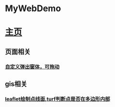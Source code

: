 # MyWebDemo


# [主页](https://clbouc.github.io/BSCode/)
## 页面相关
### [自定义弹出窗体，可拖动](https://clbouc.github.io/BSCode/public/models/html/101-divpop.html) 

## gis相关
### [leaflet绘制点线面,turf判断点是否在多边形内部](https://clbouc.github.io/BSCode/public/models/gis/turf.html)  

 


